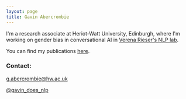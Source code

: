 ```yaml
---
layout: page
title: Gavin Abercrombie
---
```


I'm a research associate at Heriot-Watt University, Edinburgh, where I'm working on gender bias in conversational AI in [Verena Rieser's NLP lab](https://sites.google.com/view/nlplab/).


You can find my publications [here](https://scholar.google.com/citations?user=AHLy4VgAAAAJ&hl=en).

### Contact:

g.abercrombie@hw.ac.uk

[@gavin_does_nlp](https://twitter.com/gavin_does_nlp)
